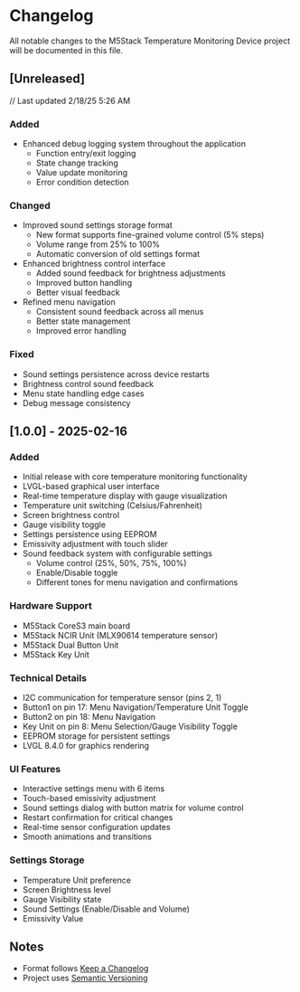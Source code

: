 # Changelog

All notable changes to the M5Stack Temperature Monitoring Device project will be documented in this file.

## [Unreleased]

// Last updated 2/18/25 5:26 AM

### Added
- Enhanced debug logging system throughout the application
  - Function entry/exit logging
  - State change tracking
  - Value update monitoring
  - Error condition detection

### Changed
- Improved sound settings storage format
  - New format supports fine-grained volume control (5% steps)
  - Volume range from 25% to 100%
  - Automatic conversion of old settings format
- Enhanced brightness control interface
  - Added sound feedback for brightness adjustments
  - Improved button handling
  - Better visual feedback
- Refined menu navigation
  - Consistent sound feedback across all menus
  - Better state management
  - Improved error handling

### Fixed
- Sound settings persistence across device restarts
- Brightness control sound feedback
- Menu state handling edge cases
- Debug message consistency

## [1.0.0] - 2025-02-16

### Added
- Initial release with core temperature monitoring functionality
- LVGL-based graphical user interface
- Real-time temperature display with gauge visualization
- Temperature unit switching (Celsius/Fahrenheit)
- Screen brightness control
- Gauge visibility toggle
- Settings persistence using EEPROM
- Emissivity adjustment with touch slider
- Sound feedback system with configurable settings
  - Volume control (25%, 50%, 75%, 100%)
  - Enable/Disable toggle
  - Different tones for menu navigation and confirmations

### Hardware Support
- M5Stack CoreS3 main board
- M5Stack NCIR Unit (MLX90614 temperature sensor)
- M5Stack Dual Button Unit
- M5Stack Key Unit

### Technical Details
- I2C communication for temperature sensor (pins 2, 1)
- Button1 on pin 17: Menu Navigation/Temperature Unit Toggle
- Button2 on pin 18: Menu Navigation
- Key Unit on pin 8: Menu Selection/Gauge Visibility Toggle
- EEPROM storage for persistent settings
- LVGL 8.4.0 for graphics rendering

### UI Features
- Interactive settings menu with 6 items
- Touch-based emissivity adjustment
- Sound settings dialog with button matrix for volume control
- Restart confirmation for critical changes
- Real-time sensor configuration updates
- Smooth animations and transitions

### Settings Storage
- Temperature Unit preference
- Screen Brightness level
- Gauge Visibility state
- Sound Settings (Enable/Disable and Volume)
- Emissivity Value

## Notes
- Format follows [Keep a Changelog](https://keepachangelog.com/en/1.0.0/)
- Project uses [Semantic Versioning](https://semver.org/spec/v2.0.0.html)
